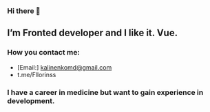 ### Hi there 👋
## I’m Fronted developer and I like it. Vue. 

### How you contact me: 
- [Email:] kalinenkomd@gmail.com
- t.me/Fllorinss

### I have a career in medicine but want to gain experience in development. 

<!--
**Fllorins/Fllorins** is a ✨ _special_ ✨ repository because its `README.md` (this file) appears on your GitHub profile.

Here are some ideas to get you started:

- 🔭 I’m currently working on ...
- 🌱 I’m currently learning ...
- 👯 I’m looking to collaborate on ...
- 🤔 I’m looking for help with ...
- 💬 Ask me about ...
- 📫 How to reach me: ...
- 😄 Pronouns: ...
- ⚡ Fun fact: ...
-->
